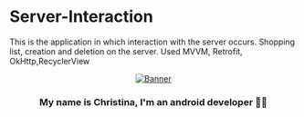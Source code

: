 # Server-Interaction
This is the application in which interaction with the server occurs. Shopping list, creation and deletion on the server. Used MVVM, Retrofit, OkHttp,RecyclerView

<p align="center">
  <a href="https://www.edisonlee55.com"><img src="https://i.giphy.com/media/xT1XGLSb5E1VjIUw4E/giphy.webp" alt="Banner"></a>
</p>

### <div align="center"> My name is Christina, I'm an android developer 👨‍💻</div>  
  


